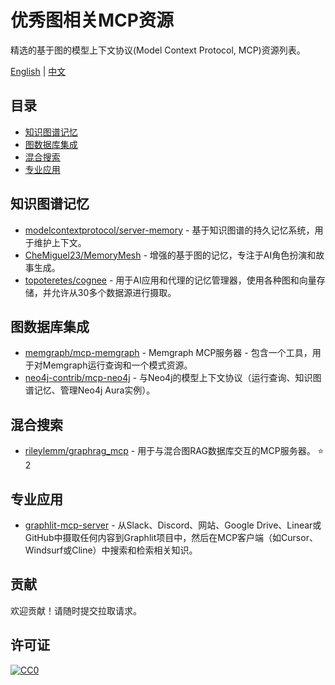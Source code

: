 # 优秀图相关MCP资源

精选的基于图的模型上下文协议(Model Context Protocol, MCP)资源列表。

[English](README.md) | [中文](README.zh-CN.md)

## 目录

- [知识图谱记忆](#知识图谱记忆)
- [图数据库集成](#图数据库集成)
- [混合搜索](#混合搜索)
- [专业应用](#专业应用)

## 知识图谱记忆

- [modelcontextprotocol/server-memory](https://github.com/modelcontextprotocol/server-memory) - 基于知识图谱的持久记忆系统，用于维护上下文。
- [CheMiguel23/MemoryMesh](https://github.com/CheMiguel23/MemoryMesh) - 增强的基于图的记忆，专注于AI角色扮演和故事生成。
- [topoteretes/cognee](https://github.com/topoteretes/cognee) - 用于AI应用和代理的记忆管理器，使用各种图和向量存储，并允许从30多个数据源进行摄取。

## 图数据库集成

- [memgraph/mcp-memgraph](https://github.com/memgraph/mcp-memgraph) - Memgraph MCP服务器 - 包含一个工具，用于对Memgraph运行查询和一个模式资源。
- [neo4j-contrib/mcp-neo4j](https://github.com/neo4j-contrib/mcp-neo4j) - 与Neo4j的模型上下文协议（运行查询、知识图谱记忆、管理Neo4j Aura实例）。

## 混合搜索

- [rileylemm/graphrag_mcp](https://github.com/rileylemm/graphrag_mcp) - 用于与混合图RAG数据库交互的MCP服务器。 ⭐ 2

## 专业应用

- [graphlit-mcp-server](https://github.com/graphlit/mcp-server) - 从Slack、Discord、网站、Google Drive、Linear或GitHub中摄取任何内容到Graphlit项目中，然后在MCP客户端（如Cursor、Windsurf或Cline）中搜索和检索相关知识。

## 贡献

欢迎贡献！请随时提交拉取请求。

## 许可证

[![CC0](https://mirrors.creativecommons.org/presskit/buttons/88x31/svg/cc-zero.svg)](https://creativecommons.org/publicdomain/zero/1.0/)